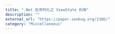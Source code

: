 ```yaml
---
title: ".Net 反序列化之 ViewState 利用"
description: ""
external_url: "https://paper.seebug.org/1386/"
category: "Miscellaneous"
---
```

